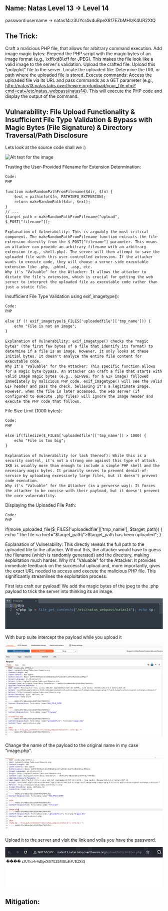 ## Name: Natas Level 13 → Level 14

password:username ->
natas14:z3UYcr4v4uBpeX8f7EZbMHlzK4UR2XtQ

## The Trick: 

Craft a malicious PHP file, that allows for arbitrary command execution.
Add image magic bytes: Prepend the PHP script with the magic bytes of an image format (e.g., \xff\xd8\xff for JPEG). This makes the file look like a valid image to the server's validation.
Upload the crafted file: Upload this "polyglot" file to the server.
Locate the uploaded file: Determine the URL or path where the uploaded file is stored.
Execute commands: Access the uploaded file via its URL and pass commands as a GET parameter (e.g., http://natas13.natas.labs.overthewire.org/upload/your_file.php?cmd=cat+/etc/natas_webpass/natas14). This will execute the PHP code and display the output of the command.


## Vulnarability: File Upload Functionality & Insufficient File Type Validation & Bypass with Magic Bytes (File Signature) & Directory Traversal/Path Disclosure

Lets look at the source code shall we :)

![Alt text for the image]()

Trusting the User-Provided Filename for Extension Determination:

    Code:
    PHP

    function makeRandomPathFromFilename($dir, $fn) {
        $ext = pathinfo($fn, PATHINFO_EXTENSION);
        return makeRandomPath($dir, $ext);
    }
    // ...
    $target_path = makeRandomPathFromFilename("upload", $_POST["filename"]);

    Explanation of Vulnerability: This is arguably the most critical component. The makeRandomPathFromFilename function extracts the file extension directly from the $_POST["filename"] parameter. This means an attacker can provide an arbitrary filename with an arbitrary extension (e.g., shell.php). The server will then attempt to save the uploaded file with this user-controlled extension. If the attacker wants to execute code, they will choose a server-side executable extension like .php, .phtml, .asp, etc.
    Why it's "Valuable" for the Attacker: It allows the attacker to dictate the file's extension, which is crucial for getting the web server to interpret the uploaded file as executable code rather than just a static file.

Insufficient File Type Validation using exif_imagetype():

    Code:
    PHP

    else if (! exif_imagetype($_FILES['uploadedfile']['tmp_name'])) {
        echo "File is not an image";
    }

    Explanation of Vulnerability: exif_imagetype() checks the "magic bytes" (the first few bytes of a file that identify its format) to determine if a file is an image. However, it only looks at these initial bytes. It doesn't analyze the entire file content for executable code.
    Why it's "Valuable" for the Attacker: This specific function allows for a magic byte bypass. An attacker can craft a file that starts with valid image magic bytes (e.g., GIF89a; for a GIF image) followed immediately by malicious PHP code. exif_imagetype() will see the valid GIF header and pass the check, believing it's a legitimate image. However, when the file is later accessed, the web server (if configured to execute .php files) will ignore the image header and execute the PHP code that follows.

File Size Limit (1000 bytes):

    Code:
    PHP

    else if(filesize($_FILES['uploadedfile']['tmp_name']) > 1000) {
        echo "File is too big";
    }

    Explanation of Vulnerability (or lack thereof): While this is a security control, it's not a strong one against this type of attack. 1KB is usually more than enough to include a simple PHP shell and the necessary magic bytes. It primarily serves to prevent denial-of-service by uploading excessively large files, but it doesn't prevent code execution.
    Why it's "Valuable" for the Attacker (in a perverse way): It forces the attacker to be concise with their payload, but it doesn't prevent the core vulnerability.

Displaying the Uploaded File Path:

    Code:
    PHP

if(move_uploaded_file($_FILES['uploadedfile']['tmp_name'], $target_path)) {
    echo "The file <a href=\"$target_path\">$target_path</a> has been uploaded";
}

Explanation of Vulnerability: This directly reveals the full path to the uploaded file to the attacker. Without this, the attacker would have to guess the filename (which is randomly generated) and the directory, making exploitation much harder.
Why it's "Valuable" for the Attacker: It provides immediate feedback on the successful upload and, more importantly, gives the exact URL needed to access and execute the malicious PHP file. This significantly streamlines the exploitation process.

First lets craft our pyaload! We add the magic bytes of the jpeg to the .php payload to trick the server into thinking its an image.

![Alt text for the image](payload.png)

With burp suite intercept the payload while you upload it

![Alt text for the image](burp_14.png)

Change the name of the payload to the original name in my case "image.php".

![Alt text for the image](change_burp.png)

Upload it to the server and visit the link and voila you have the password. 

![Alt text for the image](password.png)

## Mitigation: 


